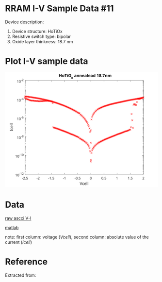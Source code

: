 # RRAM I-V Sample Data #11

Device description:
1. Device structure: HoTiOx
2. Resistive switch type: bipolar
3. Oxide layer thinkness: 18.7 nm


# Plot I-V sample data

![i-v](i-v-2-7.svg)


# Data

[raw ascci V-I ](i-v-2-7.csv)

[matlab](i-v-2-7.mat)

note: first column: voltage (*Vcell*), second column: absolute value of the current (*Icell*)

# Reference

Extracted from:

